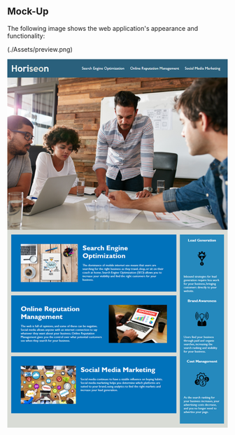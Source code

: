 
## Mock-Up

The following image shows the web application's appearance and functionality:

(./Assets/preview.png)

![The Horiseon webpage includes a navigation bar, a header image, and cards with text and images at the bottom of the page.](./Assets/01-html-css-git-homework-demo.png)

